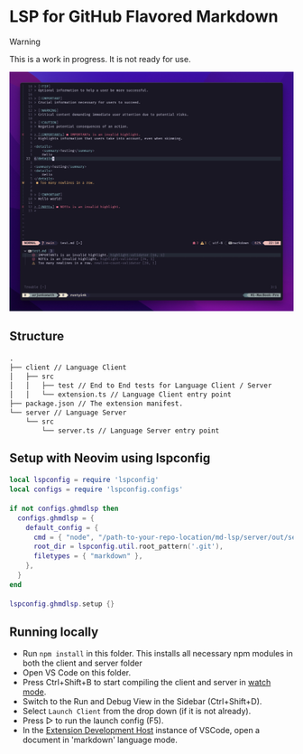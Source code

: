 # LSP for GitHub Flavored Markdown

> [!WARNING]
> This is a work in progress. It is not ready for use.

<img src="https://github.com/arjunkomath/github-markdown-lsp/blob/main/docs/demo.jpeg?raw=true" alt="demo"/>

## Structure

```
.
├── client // Language Client
│   ├── src
│   │   ├── test // End to End tests for Language Client / Server
│   │   └── extension.ts // Language Client entry point
├── package.json // The extension manifest.
└── server // Language Server
    └── src
        └── server.ts // Language Server entry point
```

## Setup with Neovim using lspconfig

```lua
local lspconfig = require 'lspconfig'
local configs = require 'lspconfig.configs'

if not configs.ghmdlsp then
  configs.ghmdlsp = {
    default_config = {
      cmd = { "node", "/path-to-your-repo-location/md-lsp/server/out/server.js", "--stdio" },
      root_dir = lspconfig.util.root_pattern('.git'),
      filetypes = { "markdown" },
    },
  }
end

lspconfig.ghmdlsp.setup {}
```

## Running locally

- Run `npm install` in this folder. This installs all necessary npm modules in both the client and server folder
- Open VS Code on this folder.
- Press Ctrl+Shift+B to start compiling the client and server in [watch mode](https://code.visualstudio.com/docs/editor/tasks#:~:text=The%20first%20entry%20executes,the%20HelloWorld.js%20file.).
- Switch to the Run and Debug View in the Sidebar (Ctrl+Shift+D).
- Select `Launch Client` from the drop down (if it is not already).
- Press ▷ to run the launch config (F5).
- In the [Extension Development Host](https://code.visualstudio.com/api/get-started/your-first-extension#:~:text=Then%2C%20inside%20the%20editor%2C%20press%20F5.%20This%20will%20compile%20and%20run%20the%20extension%20in%20a%20new%20Extension%20Development%20Host%20window.) instance of VSCode, open a document in 'markdown' language mode.
